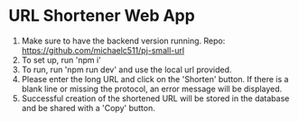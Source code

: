 # URL Shortener Web App

1. Make sure to have the backend version running. Repo: https://github.com/michaelc511/pj-small-url
2. To set up, run 'npm i'
3. To run, run 'npm run dev' and use the local url provided. 
4. Please enter the long URL and click on the 'Shorten' button. If there is a blank line or missing the protocol, an error message will be displayed.
5. Successful creation of the shortened URL will be stored in the database and be shared with a 'Copy' button. 
 